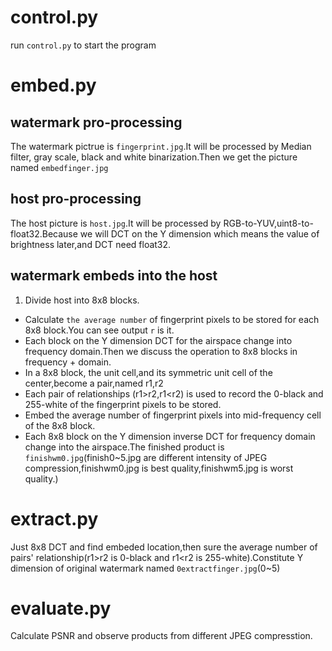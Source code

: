 # control.py
run `control.py` to start the program
# embed.py
## watermark pro-processing
The watermark pictrue is `fingerprint.jpg`.It will be processed by Median filter, gray scale, black and white binarization.Then we get the picture named `embedfinger.jpg`
## host pro-processing
The host picture is `host.jpg`.It will be processed by RGB-to-YUV,uint8-to-float32.Because we will DCT on the Y dimension which means the value of brightness later,and DCT need float32.
## watermark embeds into the host
1. Divide host into 8x8 blocks.
+ Calculate `the average number` of fingerprint pixels to be stored for each 8x8 block.You can see output `r` is it.
+ Each block on the Y dimension DCT for the airspace change into frequency domain.Then we discuss the operation to 8x8 blocks in frequency + domain.
+ In a 8x8 block, the unit cell,and its symmetric unit cell of the center,become a pair,named r1,r2
+ Each pair of relationships (r1>r2,r1<r2) is used to record the 0-black and 255-white of the fingerprint pixels to be stored.
+ Embed the average number of fingerprint pixels into mid-frequency cell of the 8x8 block.
+ Each 8x8 block on the Y dimension inverse DCT for frequency domain change into the airspace.The finished product is `finishwm0.jpg`(finish0~5.jpg are different intensity of JPEG compression,finishwm0.jpg is best quality,finishwm5.jpg is worst quality.)
# extract.py
Just 8x8 DCT and find embeded location,then sure the average number of pairs' relationship(r1>r2 is 0-black and r1<r2 is 255-white).Constitute Y dimension of original watermark named `0extractfinger.jpg`(0~5)
# evaluate.py
Calculate PSNR and observe products from different JPEG compresstion.


